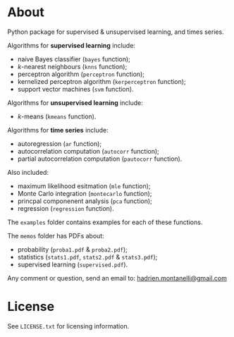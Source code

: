 # About
Python package for supervised &amp; unsupervised learning, and times series.

Algorithms for **supervised learning** include:
- naive Bayes classifier (`bayes` function);
- *k*-nearest neighbours (`knns` function);
- perceptron algorithm (`perceptron` function);
- kernelized perceptron algorithm (`kerperceptron` function);
- support vector machines (`svm` function).

Algorithms for **unsupervised learning** include:
- *k*-means (`kmeans` function).

Algorithms for **time series** include:
- autoregression (`ar` function);
- autocorrelation computation (`autocorr` function);
- partial autocorrelation computation (`pautocorr` function).

Also included:
- maximum likelihood esitmation (`mle` function);
- Monte Carlo integration (`montecarlo` function);
- princpal componenent analysis (`pca` function);
- regression (`regression` function).

The `examples` folder contains examples for each of these functions. 

The `memos` folder has PDFs about:
- probability (`proba1.pdf` &amp; `proba2.pdf`); 
- statistics (`stats1.pdf`, `stats2.pdf` &amp; `stats3.pdf`);
- supervised learning (`supervised.pdf`).

Any comment or question, send an email to: hadrien.montanelli@gmail.com

# License
See `LICENSE.txt` for licensing information.
